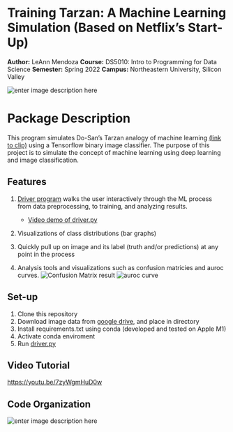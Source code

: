 # Training Tarzan: A Machine Learning Simulation (Based on Netflix’s Start-Up)

**Author:** LeAnn Mendoza
**Course:** DS5010: Intro to Programming for Data Science
**Semester:** Spring 2022
**Campus:**  Northeastern University, Silicon Valley

![enter image description here](https://i.imgur.com/HBr50Ph.png)
# Package Description

This program simulates Do-San’s Tarzan analogy of machine learning  [(link to clip)](https://youtube.com/clip/Ugkxs_VCFjTgGugzAIkanCq1qtxetKY99Vog)  using a Tensorflow binary image classifier. The purpose of this project is to simulate the concept of machine learning using deep learning and image classification.

## Features

 1.   [Driver program](https://github.com/leannmendoza/training_tarzan_binary_classifier/blob/main/driver.py) walks the user interactively through the ML process from data preprocessing, to training, and analyzing results.
		 - [Video demo of driver.py](https://youtu.be/7zyWgmHuD0w)
 2.   Visualizations of class distributions (bar graphs)

 3.   Quickly pull up on image and its label (truth and/or predictions) at any point in the process
 4.   Analysis tools and visualizations such as confusion matricies and auroc curves.
 ![Confusion Matrix result
](https://lh3.googleusercontent.com/fJmIxSzanwPASp12FgyJ_rROmD82qCrVrLPQoXl2nhtgF6AHHyxV9N1t8j0a7MwjHzR30qjzkhf4MLWVTBcJ_Ye750gVhYmK3GZuyEnuYRZpC2K5o-LFcxym2Jg4EowAWTug5AhkBkLgusp-WsqHQOsOttANMD8hUsIzp9FGcypMH6bwqZLSbJgFm_wZQynVcbCWgFHQcOUNDIfGFJk5gS5FuI_ASdh74blVIMy2iRcG9lpTkNZWRbS2qmLJB9VjL9o_RPseKKEIGjwEhR8Kxe1eZu89GP8CCdYxDZer6htK5eat7q86BZox36ATtKsrDJc6TD4Dyl-xwg4Pe9aP7Fmit6aLyVPoaXREBLmDv-iJ67ioUZTvO1I3oSyEogl1snRQGrHsckxPi3YZ4xyHhaxeaWaTiVqQsBaVbZ0vD9wHn-W4KOhkJ7HhyXgAQ31HMAFDnyEtcXSFQ_NPnLnUTFn409TDT1A3rEd83IReBv9IO3afUnrPk595hyMOX-NvY8qS_nGRel64KWpWYRwfS7sMF_hkmTwHBxI59auO0G1SuGUTlLSdu_CUw2Ewm9RcgAFbd62u8_MQ9tGSx47Kf41bvlHF8cVg1QzWZpOhY63IZGvin2gSb2CKKMjgBv1zhQ5jClLfLYNl2meU8B0yCjfI_SikHzgGAK8RV9_8EG65yuL9xLuDx07apQtQfZdE9TqLpLsVJlgM8p8VlBvz4b6JLinvOznfqmnf5PoL1rHTy-GlJ3irbE_4ZUGtEngvntS5CBr2zvaTPwcSbwXK-o0DjEw8rmoh9WQIHYKcwS1mpR5U04BOcwASfb-FC4QMi4tJq-k=w640-h480-no?authuser=1)
![auroc curve](https://lh3.googleusercontent.com/4SoeaYbq8SkFs-zqwXB3aZWRFt9bBXil94i2Mgt6QsaRGdRfgXL2N87aERpA0RSq8moQS6jjSB5en0fEc-d2HS_W9-O9PMJQBDFsQRq8qluLD7xRddQfVOH4gP7h-RC2rKqLNzXGUCg8ql31Mn5oZ10cGac_1o9ut46Flu0HwrQ3UMABCX7O74bgnwZuky_xsZpapfl1Z441is4Q9ifawaqlpxyK0PInuW-K1Phc_ojk3-KvkNlrzKeQsRTsBGny-X2Q_qzlDjax6xSbXhtovwP6JlgTi40HC1SaD4iLLmv5iNDufWr63rTvpHcPntgtSS6nuundg9VEyM7Je6Uu2990sjf2Llguw-1Cb0dz2h9f1Bcrlpdj8uerPwUgrbkLk25Ot1VKXbcRSqi643HRrIdJrcXwHMwYXAbx2Z9W423HfuM6TilwfUAgH3KLmg4nREA0caXasd8p1Q9uZCD6NKYpIGiwgVYiHhffc8cZLJexNBsiiyt9pE3Jyx8yoE1OZxIPQAGZQvOkM0Ua8Tl67M14AlgqOU694izc8ndgRBjDvzRCWTfwX-lS_F-fxa_nXjJA6UHOObTxo5Z1zZMtkRyA5T3MjsTtzjZd22pTfyhV2-TYn-VAlUOFO6KFbqA51St06kNHT6UGzsdY5y33GUm1OhKsvUnOoAHPWnLC8sj1pD-AbygKwzzHs0iGZn1j8d8DhIASfGG40tKd0S0ZIQ58Fol2iB5jyiee0WJ3ueav7bpiIsX4Hg1TlsY3Vsu82EI2NrJ2bLROpTyLjkaXrgDWf2x3z8NG7ryA99wReffaEU92BeDJsWgDJRGrflwhIUFpMuk=w640-h480-no?authuser=1)
## Set-up

 1. Clone this repository
 2. Download image data from [google drive](https://drive.google.com/file/d/1l5wUkxZcUa2Fd6SGhqhs_sdZZesleCNk/view), and place in directory
 3. Install requirements.txt using conda (developed and tested on Apple M1)
 4. Activate conda enviroment
 5. Run [driver.py](https://github.com/leannmendoza/training_tarzan_binary_classifier/blob/main/driver.py) 

## Video Tutorial

https://youtu.be/7zyWgmHuD0w

## Code Organization
![enter image description here](https://lh3.googleusercontent.com/nKA23vg2-tJNs3tUdQTYpgCwaFSgjItVlu3c7O7EUyM2Jxesc7dipbfDXHdn068pL6HfFeWLDBZBBpHn_GpuXjMg8_HKxgunXTKZs6MqQ31n1CrRrQa_pNdJXbt3Z1y3-G4YfSmgGoWMr5aq2CP8XcDzXFZfBvwCr5VzIkI1emHeCFrdD1dhRH4PZuBuIfUPC71bu0UeKQo7uceHgQTkaTPFyS97VQF96fjJznToY8TzK5ZPHAH2dWmFB2y9z0hWr2MCaLykTLQrAHW8Vm_hAsGm-f8-sD4-JDLE8z9h2D4_Y09suM0WS87aPUAG1G8xRItYge1FYk2tXMEW_AJXb3DM-vMii7aWVQbcTE_Js_wFook_joQylQoVvWdNT2wcxus9wP7MhSeqSw8ex07tKcD2gJo1gbx0tZbT7sCzKMM2S30A0D7VFYFt24YHrPa4E0sDDxSgtpUU0nqlDWyzNRhzXZGTBkc-kTxWo76bM2DPhBNhzJv7nMsftKx6QI2CZcW0FAk-uFl9fHyIud9rgg8_-R3BL6s3eApTNjsDfN1gCRYEh7fNjwF_cF3v5neQoxbTi_oOju4W_J5xMh5fiYGbvjhuWlAhJ1jPro5veRp8emkEmCfVDExTz8VZ_qEcT45AjHfDWZoZfmNpGDC0Txy96OvrXJf926UjDfKQxHcsK4HkfldlJyX3w0qY_xaNXxpVXtkxdBDlBG4OJxp6HOBxmZ-6JBJNgcZcSC72T2UxVZW0hjouW7X8PHxS2pWXezR81dVUBVsM6VwsU_o1ffJS-JWw9fz2_qkVXclCjQWZvaMDXzeKVFanUl5Y4V-oEPzuejY=w730-h662-no?authuser=1)
